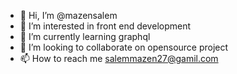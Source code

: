 - 👋 Hi, I’m @mazensalem
- 👀 I’m interested in front end development
- 🌱 I’m currently learning graphql
- 💞️ I’m looking to collaborate on opensource project
- 📫 How to reach me salemmazen27@gamil.com

<!---
mazensalem/mazensalem is a ✨ special ✨ repository because its `README.md` (this file) appears on your GitHub profile.
You can click the Preview link to take a look at your changes.
--->
